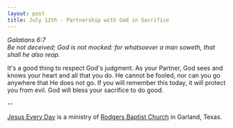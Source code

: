 ```yaml
---
layout: post
title: July 12th - Partnership with God in Sacrifice
---
```


_Galatians 6:7  
Be not deceived; God is not mocked: for whatsoever a man soweth,
that shall he also reap._

It's a good thing to respect God's judgment. As your Partner, God
sees and knows your heart and all that you do. He cannot be fooled,
nor can you go anywhere that He does not go. If you will remember
this today, it will protect you from evil. God will bless your
sacrifice to do good.

 --

<a href=http://jesuseveryday.net>Jesus Every Day</a> is a ministry of <a href=http://rodgersbaptist.net>Rodgers Baptist Church</a> in Garland, Texas.
